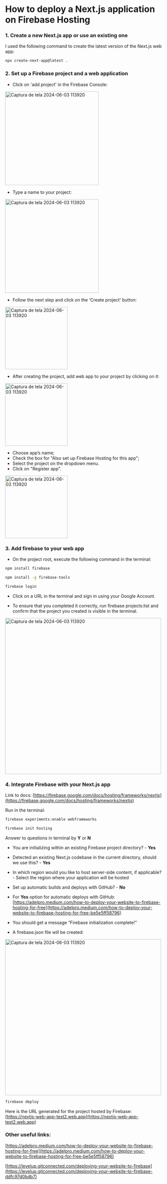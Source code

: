 

# How to deploy a Next.js application on Firebase Hosting

### 1. Create a new Next.js app or use an existing one
I used the following command to create the latest version of the Next.js web app:

```bash
npx create-next-app@latest .
```
### 2. Set up a Firebase project and a web application

- Click on 'add project' in the Firebase Console:

<p align="left">
  <img src="https://github.com/cindi-sf/nextjs-web-app-test2/assets/171067216/f6ff7f62-38db-4872-8538-1ae2c6bf153c" alt="Captura de tela 2024-06-03 113920" width="300"/>
</p>

- Type a name to your project:

<p align="left">
  <img src="https://github.com/cindi-sf/nextjs-web-app-test2/assets/171067216/8fab5ab5-da5b-4894-b08a-09fac2ca001b" alt="Captura de tela 2024-06-03 113920" width="300"/>
</p>

- Follow the next step and click on the 'Create project' button:

<p align="left">
  <img src="https://github.com/cindi-sf/nextjs-web-app-test2/assets/171067216/df022cd9-98bf-4214-aac3-9ba39b4248fb" alt="Captura de tela 2024-06-03 113920" width="200"/>
</p>

- After creating the project, add web app to your project by clicking on it:

<p align="left">
  <img src="https://github.com/cindi-sf/nextjs-web-app-test2/assets/171067216/6f11b320-d099-430e-ab9d-e87a2df4e456" alt="Captura de tela 2024-06-03 113920" width="200"/>
</p>

- Choose app’s name;
- Check the box for "Also set up Firebase Hosting for this app";
- Select the project on the dropdown menu.
- Click on "Register app".

<p align="left">
  <img src="https://github.com/cindi-sf/nextjs-web-app-test2/assets/171067216/fd7284ee-f562-4b13-acb3-0410a0074142" alt="Captura de tela 2024-06-03 113920" width="200"/>
</p>

### 3. Add firebase to your web app

- On the project root, execute the following command in the terminal:

```bash
npm install firebase
```

```bash
npm install -g firebase-tools
```

```bash
firebase login
```
- Click on a URL in the terminal and sign in using your Google Account.

- To ensure that you completed it correctly, run firebase projects:list and confirm that the project you created is visible in the terminal.

<p align="left">
  <img src="https://github.com/cindi-sf/nextjs-web-app-test2/assets/171067216/5e8a8118-890b-4c1b-b4b4-688e2e35f171" alt="Captura de tela 2024-06-03 113920" width="500"/>
</p>

### 4.  Integrate Firebase with your Next.js app

Link to docs: [https://firebase.google.com/docs/hosting/frameworks/nextjs](https://firebase.google.com/docs/hosting/frameworks/nextjs)

Run in the terminal:

```bash
firebase experiments:enable webframeworks
```

```bash
firebase init hosting
```

Answer to questions in terminal by **Y** or **N**

- You are initializing within an existing Firebase project directory? - **Yes** 
- Detected an existing Next.js codebase in the current directory, should we use this? - **Yes** 
- In which region would you like to host server-side content, if applicable? - Select the region where your application will be hosted 
- Set up automatic builds and deploys with GitHub? - **No**
- For **Yes** option for automatic deploys with GitHub: [https://adelpro.medium.com/how-to-deploy-your-website-to-firebase-hosting-for-free](https://adelpro.medium.com/how-to-deploy-your-website-to-firebase-hosting-for-free-be5e5ff58796)
- You should get a message “Firebase initialization complete!”

- A firebase.json file will be created:

<p align="left">
  <img src="https://github.com/cindi-sf/nextjs-web-app-test2/assets/171067216/5f8d1506-8263-4bd1-a3ca-e6b869ef1ea5" alt="Captura de tela 2024-06-03 113920" width="500"/>
</p>


```bash
firebase deploy
```

Here is the URL generated for the project hosted by Firebase: [https://nextjs-web-app-test2.web.app](https://nextjs-web-app-test2.web.app)

### Other useful links:

[https://adelpro.medium.com/how-to-deploy-your-website-to-firebase-hosting-for-free](https://adelpro.medium.com/how-to-deploy-your-website-to-firebase-hosting-for-free-be5e5ff58796)

[https://levelup.gitconnected.com/deploying-your-website-to-firebase](https://levelup.gitconnected.com/deploying-your-website-to-firebase-ddfc97d0bdb7)

